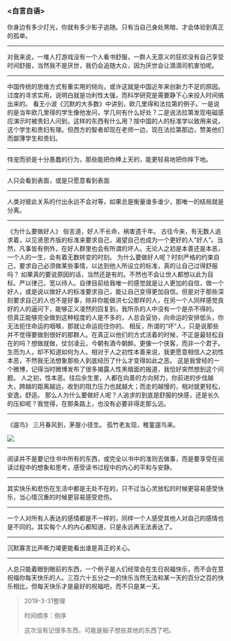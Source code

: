 ### <自言自语>

你身边有多少灯光，你就有多少影子追随。只有当自己身处黑暗，才会体验到真正的孤单。 

---

对我来说，一堆人打游戏没有一个人看书舒服，一群人无意义的狂欢没有自己享受时间舒服，当然我不是厌世，我仍会追随大众，因为厌世会让滴滴司机害怕呢。

---

中国传统的思维方式有重实用的倾向，或许这就是中国近年来创新力不足的原因。过度的寻求实用，说明白就是功利性太强，而科学研究是需要静下心来投入时间搞出来的。
	看王小波《沉默的大多数》中讲到，欧几里得和法拉第的例子。一是说的是当年欧几里得的学生像他发问，学几何有什么好处？二是说法拉第发现电磁感应演示时被贵妇人问到，这样的东西有什么用？按中国的人的标准学以致用来说，这个学生和贵妇有理。但西方的智者却现在老师一边，现在法拉第那边，赞美他们而鄙薄学生和贵妇。

---

恃宠而骄是十分愚蠢的行为，那些能把你捧上天的，能更轻易地把你摔下地。

---

人只会看到表面，或是只愿意看到表面

---

人类对彼此关系的付出永远不会对等，如果总是衡量谁多谁少，那唯一的结局就是分离。

---

《为什么要做好人》
俗言道，好人不长命，祸害遗千年。
古往今来，有无数人追求着，以见贤思齐版的标准来要求自己，渴望自己也成为一个更好的人“好人”。当然，凡事皆有例外，在好人群里也会有所谓的坏人。无论人之初是本善还是本恶，一个人的一生，会有着无数转变的时刻。
为什么要做好人呢？时刻严格的约束自己，要求自己必须做某些事情，以达到他人所设立的标准，真的让自己过得舒服吗？
如果真的要说原因的话，当然还是有的。不然也不会让世人都想以此为目标。严以律己，宽以待人。自律目前给我唯一的感觉就是让人更加的自信，做一个好人，或是说以做好人的标准要求自己，能让自己变得更加自信。但是对于那些深刻要求自己的人也不是好事，除非你能做洪七公那样的人，在另一个人同样感觉良好的人的逼问下，能够正义凌然的回复到，我所杀的人中没有一个是杀不得的。
但真正能够完全做到这种程度的人是不多的，人总会妥协，向命运的安排低头，你无法扼住命运的咽喉，那就让命运扼住你的。
相反，所谓的“坏”人，只是说那些并不觉得要做到很好的那群人。在真正以他们的方式活着的时候，不正是最轻松自在的吗？想做就做，仗剑凌云，今朝有酒今朝醉。更像一个侠客，而非一个君子。
生而为人，却不知道如何为人。相对于人之初性本善来说，我更愿意相信人之初性本恶，不然我无法想象那些人到底经历了什么才变得如此之恶。 这是我曾经的一个微博，记得当时微博发布了很多揭露人性黑暗面的报道，我恰好突然想到这个问题。
人之初，性本恶。往后余生里，人都在向善的方向努力，你前进的步伐越大，跨越的距离越远，收到的阻力压力也就越大；而走的越慢的，相对就更轻松，安逸，舒适。
那么人为什么要做好人呢？人追求的到底是舒服的快感，还是长久的压抑呢？我觉得，在那条路上，也没有必要非得走那么远。

---

《遛鸟》
三月春风到，茅屋小径生。
孤竹老友现，稚童遛鸟来。

![](https://zsy0216.gitee.io/images/hexo/say-to-self/liuniao.jpg)

---

阅读并不是要记住书中所有的东西，或完全以书中的准则去做事，而是要享受在阅读过程中的想象和思考，感受读书过程中的内心的平和与安静。

---

其实快乐和悲伤在生活中都是无处不在的，只不过当心灵放松的时候更容易感受快乐，当心情沉重的时候更容易感受悲伤。

---

一个人对所有人表达的感情都是不一样的，同样一个人感受其他人对自己的感情也是不同的。其实每个人的内心都知道，只是永远再无法表达了。

---

沉默寡言比声嘶力竭更能看出谁是真正的关心。

---

人总只能着眼到眼前的东西，一个例子是人们经常会在生日祝福快乐，而不会在意祝福你每天快乐的人。三百六十五分之一的快乐当然无法和某一天的百分之百的快乐相比，但每天快乐才是最好的祝福吧，而不只是某一天。

> 2019-3-31整理
>
> 时间顺序：倒序
>
> 这次没有记很多东西，可能是脑子想些其他的东西了吧。